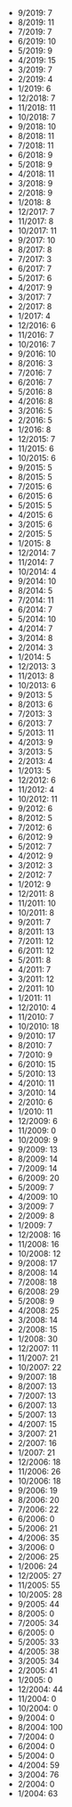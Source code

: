 *  9/2019: 7
*  8/2019: 11
*  7/2019: 7
*  6/2019: 10
*  5/2019: 9
*  4/2019: 15
*  3/2019: 7
*  2/2019: 4
*  1/2019: 6
*  12/2018: 7
*  11/2018: 11
*  10/2018: 7
*  9/2018: 10
*  8/2018: 11
*  7/2018: 11
*  6/2018: 9
*  5/2018: 9
*  4/2018: 11
*  3/2018: 9
*  2/2018: 9
*  1/2018: 8
*  12/2017: 7
*  11/2017: 8
*  10/2017: 11
*  9/2017: 10
*  8/2017: 8
*  7/2017: 3
*  6/2017: 7
*  5/2017: 6
*  4/2017: 9
*  3/2017: 7
*  2/2017: 8
*  1/2017: 4
*  12/2016: 6
*  11/2016: 7
*  10/2016: 7
*  9/2016: 10
*  8/2016: 3
*  7/2016: 7
*  6/2016: 7
*  5/2016: 8
*  4/2016: 8
*  3/2016: 5
*  2/2016: 5
*  1/2016: 8
*  12/2015: 7
*  11/2015: 6
*  10/2015: 6
*  9/2015: 5
*  8/2015: 5
*  7/2015: 6
*  6/2015: 6
*  5/2015: 5
*  4/2015: 6
*  3/2015: 6
*  2/2015: 5
*  1/2015: 8
*  12/2014: 7
*  11/2014: 7
*  10/2014: 4
*  9/2014: 10
*  8/2014: 5
*  7/2014: 11
*  6/2014: 7
*  5/2014: 10
*  4/2014: 7
*  3/2014: 8
*  2/2014: 3
*  1/2014: 5
*  12/2013: 3
*  11/2013: 8
*  10/2013: 6
*  9/2013: 5
*  8/2013: 6
*  7/2013: 3
*  6/2013: 7
*  5/2013: 11
*  4/2013: 9
*  3/2013: 5
*  2/2013: 4
*  1/2013: 5
*  12/2012: 6
*  11/2012: 4
*  10/2012: 11
*  9/2012: 6
*  8/2012: 5
*  7/2012: 6
*  6/2012: 9
*  5/2012: 7
*  4/2012: 9
*  3/2012: 3
*  2/2012: 7
*  1/2012: 9
*  12/2011: 8
*  11/2011: 10
*  10/2011: 8
*  9/2011: 7
*  8/2011: 13
*  7/2011: 12
*  6/2011: 12
*  5/2011: 8
*  4/2011: 7
*  3/2011: 12
*  2/2011: 10
*  1/2011: 11
*  12/2010: 4
*  11/2010: 7
*  10/2010: 18
*  9/2010: 17
*  8/2010: 7
*  7/2010: 9
*  6/2010: 15
*  5/2010: 13
*  4/2010: 11
*  3/2010: 14
*  2/2010: 6
*  1/2010: 11
*  12/2009: 6
*  11/2009: 0
*  10/2009: 9
*  9/2009: 13
*  8/2009: 14
*  7/2009: 14
*  6/2009: 20
*  5/2009: 7
*  4/2009: 10
*  3/2009: 7
*  2/2009: 8
*  1/2009: 7
*  12/2008: 16
*  11/2008: 16
*  10/2008: 12
*  9/2008: 17
*  8/2008: 14
*  7/2008: 18
*  6/2008: 29
*  5/2008: 9
*  4/2008: 25
*  3/2008: 14
*  2/2008: 15
*  1/2008: 30
*  12/2007: 11
*  11/2007: 21
*  10/2007: 22
*  9/2007: 18
*  8/2007: 13
*  7/2007: 13
*  6/2007: 13
*  5/2007: 13
*  4/2007: 15
*  3/2007: 21
*  2/2007: 16
*  1/2007: 21
*  12/2006: 18
*  11/2006: 26
*  10/2006: 18
*  9/2006: 19
*  8/2006: 20
*  7/2006: 22
*  6/2006: 0
*  5/2006: 21
*  4/2006: 35
*  3/2006: 0
*  2/2006: 25
*  1/2006: 24
*  12/2005: 27
*  11/2005: 55
*  10/2005: 28
*  9/2005: 44
*  8/2005: 0
*  7/2005: 34
*  6/2005: 0
*  5/2005: 33
*  4/2005: 38
*  3/2005: 34
*  2/2005: 41
*  1/2005: 0
*  12/2004: 44
*  11/2004: 0
*  10/2004: 0
*  9/2004: 0
*  8/2004: 100
*  7/2004: 0
*  6/2004: 0
*  5/2004: 0
*  4/2004: 59
*  3/2004: 76
*  2/2004: 0
*  1/2004: 63